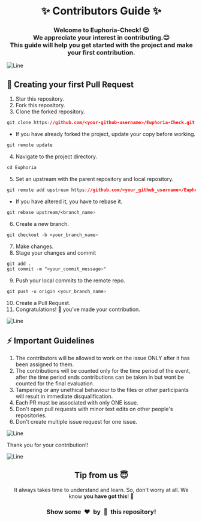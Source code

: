 <h1 align="center">✨ Contributors Guide ✨</h1>
<h3 align="center">Welcome to Euphoria-Check! 😍<br> We appreciate your interest in contributing.😊 <br>This guide will help you get started with the project and make your first contribution.</h3>

![Line](https://user-images.githubusercontent.com/85225156/171937799-8fc9e255-9889-4642-9c92-6df85fb86e82.gif)

<h2>🌟 Creating your first Pull Request</h2>

1. Star this repository.
2. Fork this repository.
3. Clone the forked repository.
```css
git clone https://github.com/<your-github-username>/Euphoria-Check.git
```
- If you have already forked the project, update your copy before working.
```css
git remote update
```
4. Navigate to the project directory.
```py
cd Euphoria
```
5. Set an upstream with the parent repository and local repository.
```css
git remote add upstream https://github.com/<your_github_username>/Euphoria-Check.git
```
- If you have altered it, you have to rebase it.
```css
git rebase upstream/<branch_name>
```
6. Create a new branch.
```css
git checkout -b <your_branch_name>
```
7. Make changes.
8. Stage your changes and commit
```css
git add .
git commit -m "<your_commit_message>"
```
9. Push your local commits to the remote repo.
```css
git push -u origin <your_branch_name>
```
10. Create a Pull Request.
11. Congratulations! 🎉 you've made your contribution.

![Line](https://user-images.githubusercontent.com/85225156/171937799-8fc9e255-9889-4642-9c92-6df85fb86e82.gif)

<h2>⚡ Important Guidelines</h2>
<ol>
  <li>The contributors will be allowed to work on the issue ONLY after it has been assigned to them.</li>
  <li>The contributions will be counted only for the time period of the event, after the time period ends contributions can be taken in but wont be counted for the final evaluation.</li>
  <li>Tampering or any unethical behaviour to the files or other participants will result in immediate disqualification.</li>
  <li>Each PR must be associated with only ONE issue.</li>
  <li>Don't open pull requests with minor text edits on other people's repositories.</li>
  <li>Don't create multiple issue request for one issue.</li>
</ol>

![Line](https://user-images.githubusercontent.com/85225156/171937799-8fc9e255-9889-4642-9c92-6df85fb86e82.gif)


Thank you for your contribution!!

![Line](https://user-images.githubusercontent.com/85225156/171937799-8fc9e255-9889-4642-9c92-6df85fb86e82.gif)

<h2 align="center">Tip from us 😇</h1>
<p align="center">It always takes time to understand and learn. So, don't worry at all. We know <b>you have got this</b>! 💪</p>
<h3 align="center">Show some &nbsp;❤️&nbsp; by &nbsp;🌟&nbsp; this repository!</h3>